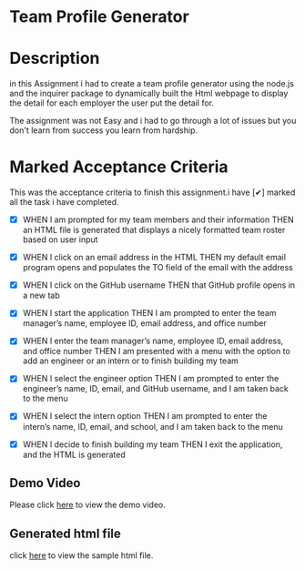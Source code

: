# Team Profile Generator

# Description

in this Assignment i had to create a team profile generator using the node.js and the inquirer package to dynamically built the Html webpage to display the detail for each
employer the user put the detail for.

The assignment was not Easy and i had to go through a lot of issues but you don't learn from success you learn from hardship.

# Marked Acceptance Criteria

This was the acceptance criteria to finish this assignment.i have [✔] marked all the task i have completed.

- [x] WHEN I am prompted for my team members and their information
      THEN an HTML file is generated that displays a nicely formatted team roster based on user input

- [x] WHEN I click on an email address in the HTML
      THEN my default email program opens and populates the TO field of the email with the address

- [x] WHEN I click on the GitHub username
      THEN that GitHub profile opens in a new tab

- [x] WHEN I start the application
      THEN I am prompted to enter the team manager’s name, employee ID, email address, and office number

- [x] WHEN I enter the team manager’s name, employee ID, email address, and office number
      THEN I am presented with a menu with the option to add an engineer or an intern or to finish building my team

- [x] WHEN I select the engineer option
      THEN I am prompted to enter the engineer’s name, ID, email, and GitHub username, and I am taken back to the menu

- [x] WHEN I select the intern option
      THEN I am prompted to enter the intern’s name, ID, email, and school, and I am taken back to the menu

- [x] WHEN I decide to finish building my team
      THEN I exit the application, and the HTML is generated

## Demo Video

Please click [here](https://drive.google.com/file/d/1j4FXfyA57Kxm_Q_7NU71anV03X_AHF9x/view?usp=sharing) to view the demo video.

## Generated html file

click [here](https://github.com/MRasheed1991/team_html_generator/blob/master/src/dist/index.html) to view the sample html file.
